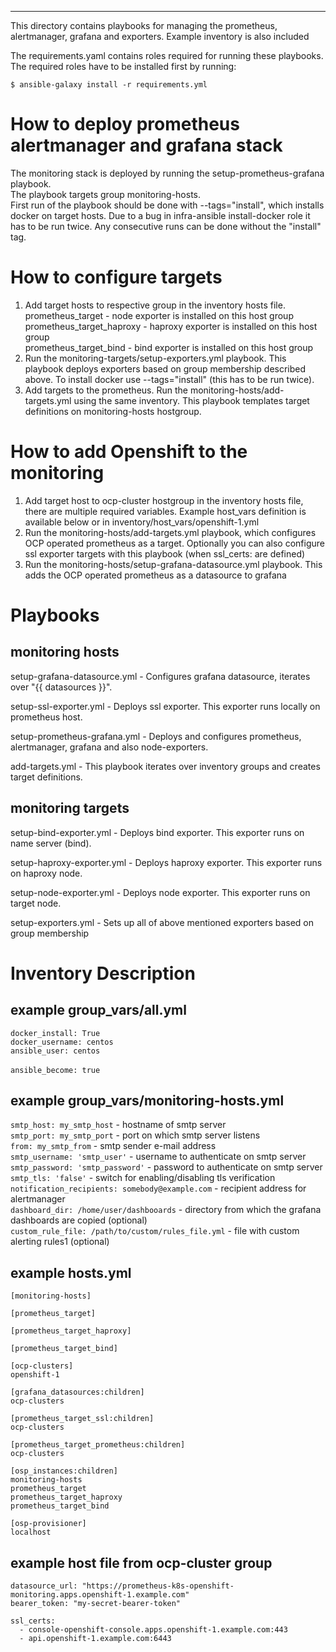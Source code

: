 ---
This directory contains playbooks for managing the prometheus, alertmanager, grafana and exporters. Example inventory is also included

The requirements.yaml contains roles required for running these playbooks. The required roles have to be installed first by running:

```
$ ansible-galaxy install -r requirements.yml
```

How to deploy prometheus alertmanager and grafana stack
=======================================================

The monitoring stack is deployed by running the setup-prometheus-grafana playbook. <br /> 
The playbook targets group monitoring-hosts. <br />
First run of the playbook should be done with --tags="install", which installs docker on target hosts. Due to a bug in infra-ansible install-docker role it has to be run twice. Any consecutive runs can be done without the "install" tag. <br />

How to configure targets
========================

1. Add target hosts to respective group in the inventory hosts file. <br />
prometheus_target - node exporter is installed on this host group <br />
prometheus_target_haproxy - haproxy exporter is installed on this host group <br />
prometheus_target_bind - bind exporter is installed on this host group <br />
2. Run the monitoring-targets/setup-exporters.yml playbook. This playbook deploys exporters based on group membership described above. To install docker use --tags="install" (this has to be run twice). <br />
3. Add targets to the prometheus. Run the monitoring-hosts/add-targets.yml using the same inventory. This playbook templates target definitions on monitoring-hosts hostgroup. <br />


How to add Openshift to the monitoring
======================================

1. Add target host to ocp-cluster hostgroup in the inventory hosts file, there are multiple required variables. Example host_vars definition is available below or in inventory/host_vars/openshift-1.yml <br />
2. Run the monitoring-hosts/add-targets.yml playbook, which configures OCP operated prometheus as a target. Optionally you can also configure ssl exporter targets with this playbook (when ssl_certs: are defined) <br />
3. Run the monitoring-hosts/setup-grafana-datasource.yml playbook. This adds the OCP operated prometheus as a datasource to grafana <br />



Playbooks
=========

## monitoring hosts

setup-grafana-datasource.yml - Configures grafana datasource, iterates over "{{ datasources }}".

setup-ssl-exporter.yml - Deploys ssl exporter. This exporter runs locally on prometheus host.  

setup-prometheus-grafana.yml - Deploys and configures prometheus, alertmanager, grafana and also node-exporters. 

add-targets.yml - This playbook iterates over inventory groups and creates target definitions. 

## monitoring targets

setup-bind-exporter.yml - Deploys bind exporter. This exporter runs on name server (bind).

setup-haproxy-exporter.yml - Deploys haproxy exporter. This exporter runs on haproxy node.

setup-node-exporter.yml - Deploys node exporter. This exporter runs on target node.

setup-exporters.yml - Sets up all of above mentioned exporters based on group membership


Inventory Description
=====================

## example group_vars/all.yml 

`docker_install: True` <br />
`docker_username: centos` <br />
`ansible_user: centos` <br />  
`ansible_become: true` <br />

## example group_vars/monitoring-hosts.yml
`smtp_host: my_smtp_host` - hostname of smtp server <br />
`smtp_port: my_smtp_port` - port on which smtp server listens <br />
`from: my_smtp_from` - smtp sender e-mail address <br />
`smtp_username: 'smtp_user'` - username to authenticate on smtp server <br />
`smtp_password: 'smtp_password'` - password to authenticate on smtp server <br />
`smtp_tls: 'false'` - switch for enabling/disabling tls verification <br />
`notification_recipients: somebody@example.com` - recipient address for alertmanager <br />
`dashboard_dir: /home/user/dashbooards` - directory from which the grafana dashboards are copied (optional) <br />
`custom_rule_file: /path/to/custom/rules_file.yml` - file with custom alerting rules1 (optional) <br />




## example hosts.yml
```
[monitoring-hosts]

[prometheus_target]

[prometheus_target_haproxy]

[prometheus_target_bind]

[ocp-clusters]
openshift-1

[grafana_datasources:children]
ocp-clusters

[prometheus_target_ssl:children]
ocp-clusters

[prometheus_target_prometheus:children]
ocp-clusters

[osp_instances:children]
monitoring-hosts
prometheus_target
prometheus_target_haproxy
prometheus_target_bind

[osp-provisioner]
localhost
```

## example host file from ocp-cluster group
```
datasource_url: "https://prometheus-k8s-openshift-monitoring.apps.openshift-1.example.com"
bearer_token: "my-secret-bearer-token"

ssl_certs:
  - console-openshift-console.apps.openshift-1.example.com:443
  - api.openshift-1.example.com:6443
```
